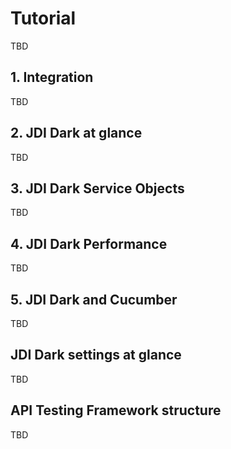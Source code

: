 # Tutorial
TBD

## 1. Integration
TBD

## 2. JDI Dark at glance
TBD

## 3. JDI Dark Service Objects
TBD

## 4. JDI Dark Performance
TBD

## 5. JDI Dark and Cucumber
TBD

## JDI Dark settings at glance
TBD

## API Testing Framework structure
TBD
